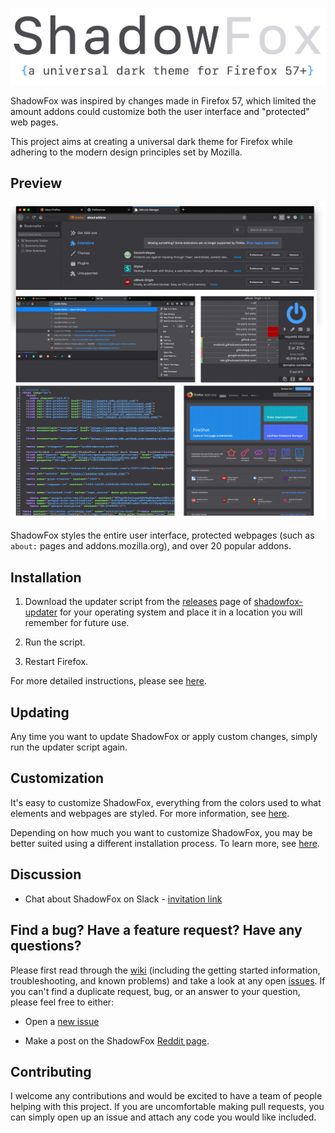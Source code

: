 ![header](.github/Screenshots/header.png)

ShadowFox was inspired by changes made in Firefox 57, which limited the amount addons could customize both the user interface and "protected" web pages.

This project aims at creating a universal dark theme for Firefox while adhering to the modern design principles set by Mozilla.

## Preview

![preferences](.github/Screenshots/preview.png)

ShadowFox styles the entire user interface, protected webpages (such as `about:` pages and addons.mozilla.org), and over 20 popular addons.

## Installation

1. Download the updater script from the [releases](https://github.com/SrKomodo/shadowfox-updater/releases) page of [shadowfox-updater](https://github.com/SrKomodo/shadowfox-updater) for your operating system and place it in a location you will remember for future use.

2. Run the script.

3. Restart Firefox.

For more detailed instructions, please see [here]().

## Updating

Any time you want to update ShadowFox or apply custom changes, simply run the updater script again.  

## Customization

It's easy to customize ShadowFox, everything from the colors used to what elements and webpages are styled.  For more information, see [here](https://github.com/overdodactyl/ShadowFox/wiki/Customization).  

Depending on how much you want to customize ShadowFox, you may be better suited using a different installation process.  To learn more, see [here](https://github.com/overdodactyl/ShadowFox/wiki/Development).

## Discussion

* Chat about ShadowFox on Slack - [invitation link](https://join.slack.com/t/shadowfox-workspace/shared_invite/enQtMzI5Nzk5OTk1MjcxLThkMDgwOGE5ZDY1MDUyNjIwNWQ2MTlmMjEwZTJiZmZjYTUxODM4ZTRkNzhiNGRhZTFhMjdjMTFjMTQ3YjZjYzU)

## Find a bug? Have a feature request? Have any questions?

Please first read through the [wiki](https://github.com/overdodactyl/ShadowFox/wiki/) (including the getting started information, troubleshooting, and known problems) and take a look at any open [issues](https://github.com/overdodactyl/ShadowFox/issues).  If you can't find a duplicate request, bug, or an answer to your question, please feel free to either:

* Open a [new issue](https://github.com/overdodactyl/ShadowFox/issues/new)

* Make a post on the ShadowFox [Reddit page](https://www.reddit.com/r/ShadowFoxCSS/).


## Contributing

I welcome any contributions and would be excited to have a team of people helping with this project.  If you are uncomfortable making pull requests, you can simply open up an issue and attach any code you would like included.
